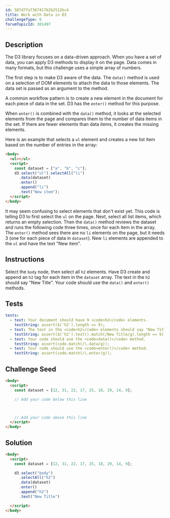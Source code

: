 ```yaml
---
id: 587d7fa7367417b2b2512bc4
title: Work with Data in D3
challengeType: 6
forumTopicId: 301497
---
```


## Description

<section id='description'>

The D3 library focuses on a data-driven approach. When you have a set of data, you can apply D3 methods to display it on the page. Data comes in many formats, but this challenge uses a simple array of numbers.

The first step is to make D3 aware of the data. The `data()` method is used on a selection of DOM elements to attach the data to those elements. The data set is passed as an argument to the method.

A common workflow pattern is to create a new element in the document for each piece of data in the set. D3 has the `enter()` method for this purpose.

When `enter()` is combined with the `data()` method, it looks at the selected elements from the page and compares them to the number of data items in the set. If there are fewer elements than data items, it creates the missing elements.

Here is an example that selects a `ul` element and creates a new list item based on the number of entries in the array:

```html
<body>
  <ul></ul>
  <script>
    const dataset = ["a", "b", "c"];
    d3.select("ul").selectAll("li")
      .data(dataset)
      .enter()
      .append("li")
      .text("New item");
  </script>
</body>
```

It may seem confusing to select elements that don't exist yet. This code is telling D3 to first select the `ul` on the page. Next, select all list items, which returns an empty selection. Then the `data()` method reviews the dataset and runs the following code three times, once for each item in the array. The `enter()` method sees there are no `li` elements on the page, but it needs 3 (one for each piece of data in `dataset`). New `li` elements are appended to the `ul` and have the text "New item".

</section>

## Instructions

<section id='instructions'>

Select the `body` node, then select all `h2` elements. Have D3 create and append an `h2` tag for each item in the `dataset` array. The text in the `h2` should say "New Title". Your code should use the `data()` and `enter()` methods.

</section>

## Tests

<section id='tests'>

```yml
tests:
  - text: Your document should have 9 <code>h2</code> elements.
    testString: assert($('h2').length == 9);
  - text: The text in the <code>h2</code> elements should say "New Title". The capitalization and spacing should match exactly.
    testString: assert($('h2').text().match(/New Title/g).length == 9);
  - text: Your code should use the <code>data()</code> method.
    testString: assert(code.match(/\.data/g));
  - text: Your code should use the <code>enter()</code> method.
    testString: assert(code.match(/\.enter/g));

```

</section>

## Challenge Seed

<section id='challengeSeed'>

<div id='html-seed'>

```html
<body>
  <script>
    const dataset = [12, 31, 22, 17, 25, 18, 29, 14, 9];

    // Add your code below this line



    // Add your code above this line
  </script>
</body>
```

</div>

</section>

## Solution

<section id='solution'>

```html
<body>
  <script>
    const dataset = [12, 31, 22, 17, 25, 18, 29, 14, 9];

    d3.select("body")
      .selectAll("h2")
      .data(dataset)
      .enter()
      .append("h2")
      .text("New Title")

  </script>
</body>

```

</section>
